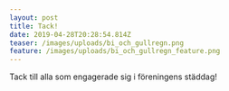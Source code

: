 ```yaml
---
layout: post
title: Tack!
date: 2019-04-28T20:28:54.814Z
teaser: /images/uploads/bi_och_gullregn.png
feature: /images/uploads/bi_och_gullregn_feature.png
---
```

Tack till alla som engagerade sig i föreningens städdag!
